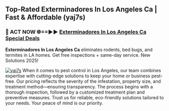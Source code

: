 ## Top-Rated Exterminadores In Los Angeles Ca | Fast & Affordable (yaj7s)

<h3>🐜 ACT NOW 🌐==►► <a href="https://tinyurl.com/yc7vsfwc" rel="nofollow">Exterminadores In Los Angeles Ca Special Deals</a></h3>

**Exterminadores In Los Angeles Ca** eliminates rodents, bed bugs, and termites in LA homes. Get free inspections + same-day service. New Solutions 2025!

[![yaj7s](https://i.imgur.com/1VzRXn8.jpeg)](https://tinyurl.com/yc7vsfwc)
When it comes to pest control in Los Angeles, our team combines expertise with cutting-edge solutions to keep your home or business pest-free. Our pricing reflects the severity of the infestation, property size, and treatment method—ensuring transparency. The process begins with a thorough inspection, followed by a customized treatment plan and preventive measures. Trust us for reliable, eco-friendly solutions tailored to your needs. Your peace of mind is our priority.
